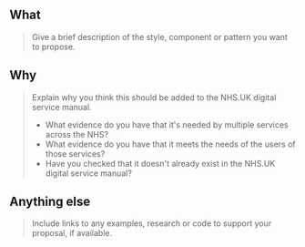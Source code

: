 <!--
If you are suggesting a change to something that already exists in the NHS.UK digital service manual, please propose it by commenting on the issue for that style, component or pattern. You can find issues for all published content in the 'Published' column of the NHS.UK digital service manual backlog.

If you need help putting your proposal together, you can email the Standards team at service-manual@nhs.net.
-->

## What
> Give a brief description of the style, component or pattern you want to propose.

## Why
> Explain why you think this should be added to the NHS.UK digital service manual.
>
> - What evidence do you have that it's needed by multiple services across the NHS?
> - What evidence do you have that it meets the needs of the users of those services?
> - Have you checked that it doesn't already exist in the NHS.UK digital service manual? 

## Anything else
> Include links to any examples, research or code to support your proposal, if available.
